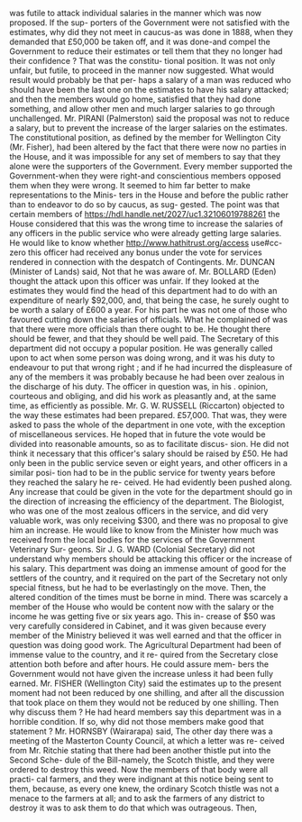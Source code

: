 was futile to attack individual salaries in the manner which was now proposed. If the sup- porters of the Government were not satisfied with the estimates, why did they not meet in caucus-as was done in 1888, when they demanded that £50,000 be taken off, and it was done-and compel the Government to reduce their estimates or tell them that they no longer had their confidence ? That was the constitu- tional position. It was not only unfair, but futile, to proceed in the manner now suggested. What would result would probably be that per- haps a salary of a man was reduced who should have been the last one on the estimates to have his salary attacked; and then the members would go home, satisfied that they had done something, and allow other men and much larger salaries to go through unchallenged. Mr. PIRANI (Palmerston) said the proposal was not to reduce a salary, but to prevent the increase of the larger salaries on the estimates. The constitutional position, as defined by the member for Wellington City (Mr. Fisher), had been altered by the fact that there were now no parties in the House, and it was impossible for any set of members to say that they alone were the supporters of the Government. Every member supported the Government-when they were right-and conscientious members opposed them when they were wrong. It seemed to him far better to make representations to the Minis- ters in the House and before the public rather than to endeavor to do so by caucus, as sug- gested. The point was that certain members of https://hdl.handle.net/2027/uc1.32106019788261 the House considered that this was the wrong time to increase the salaries of any officers in the public service who were already getting large salaries. He would like to know whether http://www.hathitrust.org/access use#cc-zero this officer had received any bonus under the vote for services rendered in connection with the despatch of Contingents. Mr. DUNCAN (Minister of Lands) said, Not that he was aware of. Mr. BOLLARD (Eden) thought the attack upon this officer was unfair. If they looked at the estimates they would find the head of this department had to do with an expenditure of nearly $92,000, and, that being the case, he surely ought to be worth a salary of £600 a year. For his part he was not one of those who favoured cutting down the salaries of officials. What he complained of was that there were more officials than there ought to be. He thought there should be fewer, and that they should be well paid. The Secretary of this department did not occupy a popular position. He was generally called upon to act when some person was doing wrong, and it was his duty to endeavour to put that wrong right ; and if he had incurred the displeasure of any of the members it was probably because he had been over zealous in the discharge of his duty. The officer in question was, in his . opinion, courteous and obliging, and did his work as pleasantly and, at the same time, as efficiently as possible. Mr. G. W. RUSSELL (Riccarton) objected to the way these estimates had been prepared. £57,000. That was, they were asked to pass the whole of the department in one vote, with the exception of miscellaneous services. He hoped that in future the vote would be divided into reasonable amounts, so as to facilitate discus- sion. He did not think it necessary that this officer's salary should be raised by £50. He had only been in the public service seven or eight years, and other officers in a similar posi- tion had to be in the public service for twenty years before they reached the salary he re- ceived. He had evidently been pushed along. Any increase that could be given in the vote for the department should go in the direction of increasing the efficiency of the department. The Biologist, who was one of the most zealous officers in the service, and did very valuable work, was only receiving $300, and there was no proposal to give him an increase. He would like to know from the Minister how much was received from the local bodies for the services of the Government Veterinary Sur- geons. Sir J. G. WARD (Colonial Secretary) did not understand why members should be attacking this officer or the increase of his salary. This department was doing an immense amount of good for the settlers of the country, and it required on the part of the Secretary not only special fitness, but he had to be everlastingly on the move. Then, the altered condition of the times must be borne in mind. There was scarcely a member of the House who would be content now with the salary or the income he was getting five or six years ago. This in- crease of $50 was very carefully considered in Cabinet, and it was given because every member of the Ministry believed it was well earned and that the officer in question was doing good work. The Agricultural Department had been of immense value to the country, and it re- quired from the Secretary close attention both before and after hours. He could assure mem- bers the Government would not have given the increase unless it had been fully earned. Mr. FISHER (Wellington City) said the estimates up to the present moment had not been reduced by one shilling, and after all the discussion that took place on them they would not be reduced by one shilling. Then why discuss them ? He had heard members say this department was in a horrible condition. If so, why did not those members make good that statement ? Mr. HORNSBY (Wairarapa) said, The other day there was a meeting of the Masterton County Council, at which a letter was re- ceived from Mr. Ritchie stating that there had been another thistle put into the Second Sche- dule of the Bill-namely, the Scotch thistle, and they were ordered to destroy this weed. Now the members of that body were all practi- cal farmers, and they were indignant at this notice being sent to them, because, as every one knew, the ordinary Scotch thistle was not a menace to the farmers at all; and to ask the farmers of any district to destroy it was to ask them to do that which was outrageous. Then, 